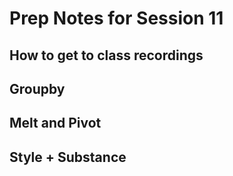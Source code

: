 # Prep Notes for Session 11
## How to get to class recordings
## Groupby
## Melt and Pivot
## Style + Substance
